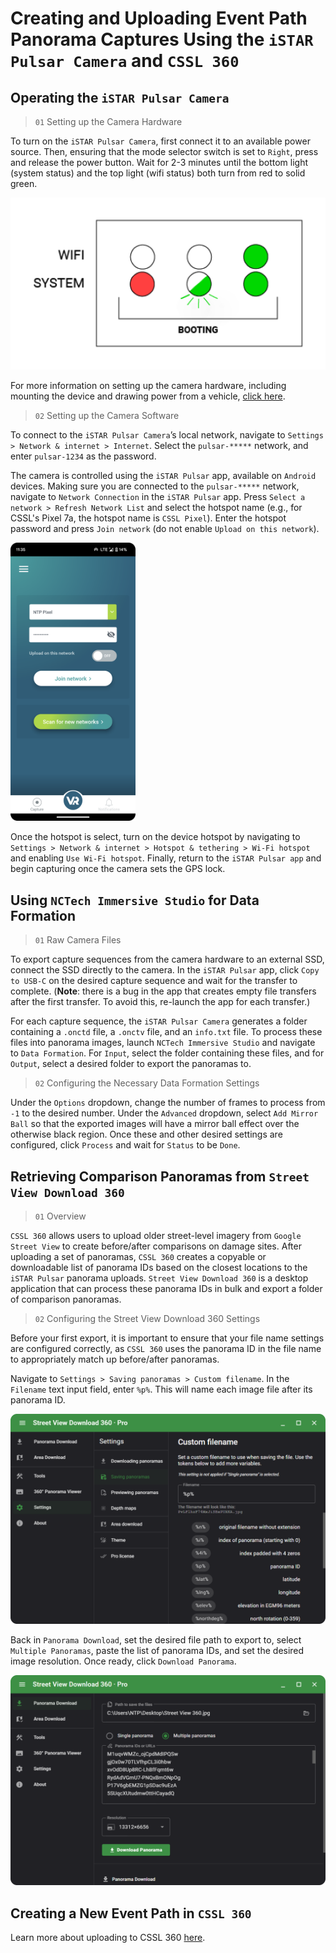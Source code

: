 # Creating and Uploading Event Path Panorama Captures Using the `iSTAR Pulsar Camera` and `CSSL 360`

## Operating the `iSTAR Pulsar Camera`

> `01` Setting up the Camera Hardware

To turn on the `iSTAR Pulsar Camera`, first connect it to an available power source. Then, ensuring that the mode selector switch is set to `Right`, press and release the power button. Wait for 2-3 minutes until the bottom light (system status) and the top light (wifi status) both turn from red to solid green.

![Camera Lights](../assets/images/boot_lights.png)

For more information on setting up the camera hardware, including mounting the device and drawing power from a vehicle, [click here](https://istarpulsar.zendesk.com/hc/en-us/articles/360001997054-How-to-use-iSTAR-Pulsar).

> `02` Setting up the Camera Software

To connect to the `iSTAR Pulsar Camera`’s local network, navigate to `Settings > Network & internet > Internet`. Select the `pulsar-*****` network, and enter `pulsar-1234` as the password.

The camera is controlled using the `iSTAR Pulsar` app, available on `Android` devices. Making sure you are connected to the `pulsar-*****` network, navigate to `Network Connection` in the `iSTAR Pulsar` app. Press `Select a network > Refresh Network List` and select the hotspot name (e.g., for CSSL's Pixel 7a, the hotspot name is `CSSL Pixel`). Enter the hotspot password and press `Join network` (do not enable `Upload on this network`).

<img width="200" src="../assets/images/pixel-hotspot.png"/>

Once the hotspot is select, turn on the device hotspot by navigating to `Settings > Network & internet > Hotspot & tethering > Wi-Fi hotspot` and enabling `Use Wi-Fi hotspot`. Finally, return to the `iSTAR Pulsar app` and begin capturing once the camera sets the GPS lock.

## Using `NCTech Immersive Studio` for Data Formation

> `01` Raw Camera Files

To export capture sequences from the camera hardware to an external SSD, connect the SSD directly to the camera. In the `iSTAR Pulsar` app, click `Copy to USB-C` on the desired capture sequence and wait for the transfer to complete. (**Note**: there is a bug in the app that creates empty file transfers after the first transfer. To avoid this, re-launch the app for each transfer.)

For each capture sequence, the `iSTAR Pulsar Camera` generates a folder containing a `.onctd` file, a `.onctv` file, and an `info.txt` file. To process these files into panorama images, launch `NCTech Immersive Studio` and navigate to `Data Formation`. For `Input`, select the folder containing these files, and for `Output`, select a desired folder to export the panoramas to.

> `02` Configuring the Necessary Data Formation Settings

Under the `Options` dropdown, change the number of frames to process from `-1` to the desired number. Under the `Advanced` dropdown, select `Add Mirror Ball` so that the exported images will have a mirror ball effect over the otherwise black region. Once these and other desired settings are configured, click `Process` and wait for `Status` to be `Done`.

## Retrieving Comparison Panoramas from `Street View Download 360`

> `01` Overview

`CSSL 360` allows users to upload older street-level imagery from `Google Street View` to create before/after comparisons on damage sites. After uploading a set of panoramas, `CSSL 360` creates a copyable or downloadable list of panorama IDs based on the closest locations to the `iSTAR Pulsar` panorama uploads. `Street View Download 360` is a desktop application that can process these panorama IDs in bulk and export a folder of comparison panoramas.

> `02` Configuring the Street View Download 360 Settings

Before your first export, it is important to ensure that your file name settings are configured correctly, as `CSSL 360` uses the panorama ID in the file name to appropriately match up before/after panoramas.

Navigate to `Settings > Saving panoramas > Custom filename`. In the `Filename` text input field, enter `%p%`. This will name each image file after its panorama ID.

![Comparison Settings](../assets/images/comparison_settings.png)

Back in `Panorama Download`, set the desired file path to export to, select `Multiple Panoramas`, paste the list of panorama IDs, and set the desired image resolution. Once ready, click `Download Panorama`.

![Download Settings](../assets/images/download_settings.png)

## Creating a New Event Path in `CSSL 360`

Learn more about uploading to CSSL 360 [here](../README.md/#ntp-360).
